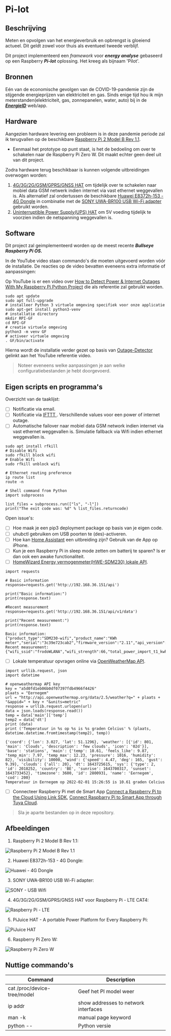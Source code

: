 # Pi-Iot
## Beschrijving
Meten en opvolgen van het energieverbruik en opbrengst is gloeiend actueel. Dit geldt zowel voor thuis als eventueel tweede verblijf. 

Dit project implementeerd een *framework* voor ***energy analyse*** gebaseerd op een Raspberry ***Pi-Iot*** oplossing. Het kreeg als bijnaam 'Pilot'.
## Bronnen
Eén van de economische gevolgen van de COVID-19-pandemie zijn de stijgende energieprijzen van elektriciteit en gas. Sinds enige tijd hou ik mijn meterstanden(elektriciteit, gas, zonnepanelen, water, auto) bij in de ***[EnergieID](https://app.energyid.eu)*** web/app.  


## Hardware
Aangezien hardware levering een probleem is in deze pandemie periode zal ik terugvallen op de beschikbare [Raspberry Pi 2 Model B Rev 1.1](Images/raspberry-pi-2-model-b-v11-1gb-ram.jpg).
- Eenmaal het prototype op punt staat, is het de bedoeling om over te schakelen naar de Raspberry Pi Zero W. Dit maakt echter geen deel uit van dit project. 

Zodra hardware terug beschikbaar is kunnen volgende uitbreidingen overwogen worden: 
1. [4G/3G/2G/GSM/GPRS/GNSS HAT](Images/Raspberry_PI_LTE.png) om tijdelijk over te schakelen naar mobiel data GSM netwerk indien internet via vast ethernet weggevallen is. Als alternatief zal ondertussen de beschikbare [Huawei E8372h-153 - 4G Dongle](Images/Huawei_E8372h-153-4G_Dongle.png) in combinatie met de [SONY UWA-BR100 USB Wi-Fi adapter](Images/SONY_USB_Wifi.jpg) gebruikt worden. 
2. [Uninterruptible Power Supply(UPS) HAT](Images/PiJuice_HAT.png) om 5V voeding tijdelijk te voorzien indien de netspanning weggevallen is.
## Software
Dit project zal geimplementeerd worden op de meest recente ***Bullseye Raspberry Pi OS.***

In de YouTube video staan commando's die moeten uitgevoerd worden vóór de installatie. De reacties op de video bevatten eveneens extra informatie of aanpassingen:

Op YouTube is er een video over [How to Detect Power & Internet Outages With My Raspberry Pi Python Project](https://www.youtube.com/watch?v=Tj0mNO3ZDao/) die als referentie zal gebruikt worden. 
```
sudo apt update
sudo apt full-upgrade
# installeer Python 3 virtuele omgeving specifiek voor onze applicatie
sudo apt-get install python3-venv
# installatie directory
mkdir RPI-GF
cd RPI-GF
# creatie virtuele omgeving
python3 -m venv GF
# activeer virtuele omgeving
. GF/bin/activate
```
Hierna wordt de installatie verder gezet op basis van [Outage-Detector](https://github.com/fabytm/Outage-Detector/) gelinkt aan het YouTube referentie video. 

>Noteer eveneens welke aanpassingen je aan welke configuratiebestanden je hebt doorgevoerd.
## Eigen scripts en programma's
Overzicht van de taaklijst: 
- [ ] Notificatie via email. 
- [ ] Notificatie via [IFTTT ](https://ifttt.com/?utm_medium=Email&utm_source=Customerio&utm_campaign=User_Template&utm_term=IFTTT_Logo&utm_content=). Verschillende values voor een power of internet outage. 
- [ ] Automatische failover naar mobiel data GSM network indien internet via vast ethernet weggevallen is. Simulatie fallback via Wifi indien ethernet weggevallen is. 
```
sudo apt install rfkill
# Disable Wifi
sudo rfkill block wifi
# Enable Wifi
sudo rfkill unblock wifi

# Ethernet routing preference
ip route list
route -n

# Shell command from Python
import subprocess

list_files = subprocess.run(["ls", "-l"])
print("The exit code was: %d" % list_files.returncode)
```

Open issue's:
- [ ] Hoe maak je een pip3 deployment package op basis van je eigen code. 
- [ ] uhubctl gebruiken om USB poorten te (des)-activeren. 
- [ ] Hoe kan [Home Assistant](https://www.home-assistant.io) een uitbreiding zijn? Gebruik van de App op iPhone.
- [ ] Kun je een Raspberry Pi in sleep mode zetten om batterij te sparen? Is er dan ook een awake functionaliteit.
- [ ] [HomeWizard Energy vermogenmeter(HWE-SDM230) lokale API](https://energy.homewizard.net/nl/support/solutions/articles/19000117051-homewizard-energy-lokale-api). 

```
import requests

# Basic information
response=requests.get('http://192.168.36.151/api')

print("Basic information:")
print(response.text)

#Recent measurement
response=requests.get('http://192.168.36.151/api/v1/data')

print("Recent measurement:")
print(response.text)
```

```
Basic information:
{"product_type":"SDM230-wifi","product_name":"KWh meter","serial":"3c39e723cab2","firmware_version":"2.11","api_version":"v1"}
Recent measurement:
{"wifi_ssid":"frodoWLANA","wifi_strength":66,"total_power_import_t1_kwh":389.422,"total_power_export_t1_kwh":0,"active_power_w":198.795,"active_power_l1_w":198.795}
```
- [ ] Lokale temperatuur opvragen online via [OpenWeatherMap API](https://openweathermap.org/api).
```
import urllib.request, json
import datetime

# openweathermap API key 
key = "a5d0fd1eb06b0df07397fdb4966f4426"
plaats = "Eernegem"
url = "http://api.openweathermap.org/data/2.5/weather?q=" + plaats + "&appid=" + key + "&units=metric"
response = urllib.request.urlopen(url)
data = json.loads(response.read())
temp = data['main']['temp']
temp2 = data['dt']
print (data)
print ('Temperatuur in %s op %s is %s graden Celcius' % (plaats, datetime.datetime.fromtimestamp(temp2), temp))
```

```
{'coord': {'lon': 3.027, 'lat': 51.1296}, 'weather': [{'id': 801, 'main': 'Clouds', 'description': 'few clouds', 'icon': '02d'}], 'base': 'stations', 'main': {'temp': 10.61, 'feels_like': 9.87, 'temp_min': 7.97, 'temp_max': 12.23, 'pressure': 1016, 'humidity': 82}, 'visibility': 10000, 'wind': {'speed': 4.47, 'deg': 165, 'gust': 9.39}, 'clouds': {'all': 20}, 'dt': 1643725615, 'sys': {'type': 2, 'id': 2018252, 'country': 'BE', 'sunrise': 1643700317, 'sunset': 1643733452}, 'timezone': 3600, 'id': 2800931, 'name': 'Eernegem', 'cod': 200}
Temperatuur in Eernegem op 2022-02-01 15:26:55 is 10.61 graden Celcius
```
- [ ] Connecteer Raspberry Pi met de Smart App [Connect a Raspberry Pi to the Cloud Using Link SDK](https://developer.tuya.com/en/demo/link-sdk-demo-raspberry-pi), [Connect Raspbarry Pi to Smart App through Tuya Cloud](https://www.youtube.com/watch?app=desktop&v=Xo1gfOQZyx4).
>Sla je aparte bestanden op in deze repository.
## Afbeeldingen
1.  Raspberry Pi 2 Model B Rev 1.1:

![Raspberry Pi 2 Model B Rev 1.1](Images/raspberry-pi-2-model-b-v11-1gb-ram.jpg)

2. Huawei E8372h-153 - 4G Dongle:

![Huawei - 4G Dongle](Images/Huawei_E8372h-153-4G_Dongle.png)

3. SONY UWA-BR100 USB Wi-Fi adapter: 

![SONY - USB Wifi](Images/SONY_USB_Wifi.jpg)

4. 4G/3G/2G/GSM/GPRS/GNSS HAT voor Raspberry Pi - LTE CAT4:

![Raspberry Pi - LTE](Images/Raspberry_PI_LTE.png)

5. PiJuice HAT - A portable Power Platform for Every Raspberry Pi:

![PiJuice HAT](Images/PiJuice_HAT.png)

6. Raspberry Pi Zero W:

![Raspberry Pi Zero W](Images/Raspberry_PI_Zero_W.jpg)

## Nuttige commando's
| Command | Description |
| --- | --- |
| cat /proc/device-tree/model | Geef het PI model weer |
| ip addr | show addresses to network interfaces |
| man -k | manual page keyword |
| python -- | Python versie |
